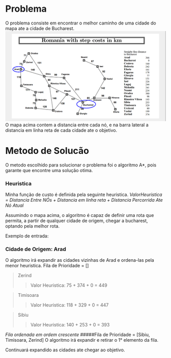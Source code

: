 # Problema
O problema consiste em encontrar o melhor caminho de uma cidade do mapa ate a cidade de Bucharest.
![](https://raw.githubusercontent.com/OtavioBernardes/MachineLearning_Projects/master/Algoritmo_A-star_Romenia/imagens/mapa_bucareste.png)
O mapa acima contem a distancia entre cada nó, e na barra lateral a distancia em linha reta de cada cidade ate o objetivo.
# Metodo de Solucão
O metodo escolhido para solucionar o problema foi o algoritmo A*, pois garante que encontre uma solução otima. 
### Heuristica
Minha função de custo é definida pela seguinte heuristica.
*ValorHeuristica =  Distancia Entre NÓs + Distancia em linha reta + Distancia Percorrida Ate Nó Atual*

Assumindo o mapa acima,  o algoritmo  é capaz de definir uma rota que permita,	a partir de qualquer cidade de origem, chegar  a bucharest,  optando pela melhor rota.

Exemplo	de entrada:
### Cidade de Origem: Arad

O algoritmo irá expandir as cidades vizinhas de Arad e ordena-las pela menor heuristica.
Fila de Prioridade = []
> Zerind
>> Valor Heuristica:   75 + 374 + 0 = 449

> Timisoara
>> Valor Heuristica: 118 + 329 + 0 = 447

> Sibiu 
>> Valor Heuristica: 140 + 253 + 0 = 393

*Fila ordenada em ordem crescente*
#####Fila de Prioridade  = [Sibiu, Timisoara, Zerind]
O algoritmo irá expandir e retirar o 1° elemento da fila.

Continuará expandido as cidades ate chegar ao objetivo.
